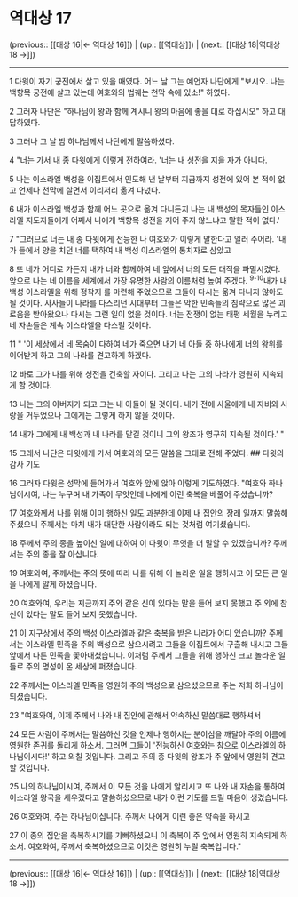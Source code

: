 # 역대상 17

(previous:: [[대상 16|← 역대상 16]]) | (up:: [[역대상]]) | (next:: [[대상 18|역대상 18 →]])

***




1 
다윗이 자기 궁전에서 살고 있을 때였다. 어느 날 그는 예언자 나단에게 "보시오. 나는 백향목 궁전에 살고 있는데 여호와의 법궤는 천막 속에 있소!" 하였다. 



2 
그러자 나단은 "하나님이 왕과 함께 계시니 왕의 마음에 좋을 대로 하십시오" 하고 대답하였다. 



3 
그러나 그 날 밤 하나님께서 나단에게 말씀하셨다. 



4 
"너는 가서 내 종 다윗에게 이렇게 전하여라. '너는 내 성전을 지을 자가 아니다. 



5 
나는 이스라엘 백성을 이집트에서 인도해 낸 날부터 지금까지 성전에 있어 본 적이 없고 언제나 천막에 살면서 이리저리 옮겨 다녔다. 



6 
내가 이스라엘 백성과 함께 어느 곳으로 옮겨 다니든지 나는 내 백성의 목자들인 이스라엘 지도자들에게 어째서 나에게 백향목 성전을 지어 주지 않느냐고 말한 적이 없다.' 



7 
"그러므로 너는 내 종 다윗에게 전능한 나 여호와가 이렇게 말한다고 일러 주어라. '내가 들에서 양을 치던 너를 택하여 내 백성 이스라엘의 통치자로 삼았고 



8 
또 네가 어디로 가든지 내가 너와 함께하여 네 앞에서 너의 모든 대적을 파멸시켰다. 앞으로 나는 네 이름을 세계에서 가장 유명한 사람의 이름처럼 높여 주겠다. <sup class="versenum">9-10</sup>내가 내 백성 이스라엘을 위해 정착지 를 마련해 주었으므로 그들이 다시는 옮겨 다니지 않아도 될 것이다. 사사들이 나라를 다스리던 시대부터 그들은 악한 민족들의 침략으로 많은 괴로움을 받아왔으나 다시는 그런 일이 없을 것이다. 너는 전쟁이 없는 태평 세월을 누리고 네 자손들은 계속 이스라엘을 다스릴 것이다. 



11 
" '이 세상에서 네 목숨이 다하여 네가 죽으면 내가 네 아들 중 하나에게 너의 왕위를 이어받게 하고 그의 나라를 견고하게 하겠다. 



12 
바로 그가 나를 위해 성전을 건축할 자이다. 그리고 나는 그의 나라가 영원히 지속되게 할 것이다. 



13 
나는 그의 아버지가 되고 그는 내 아들이 될 것이다. 내가 전에 사울에게 내 자비와 사랑을 거두었으나 그에게는 그렇게 하지 않을 것이다. 



14 
내가 그에게 내 백성과 내 나라를 맡길 것이니 그의 왕조가 영구히 지속될 것이다.' " 



15 
그래서 나단은 다윗에게 가서 여호와의 모든 말씀을 그대로 전해 주었다. ## 다윗의 감사 기도 



16 
그러자 다윗은 성막에 들어가서 여호와 앞에 앉아 이렇게 기도하였다. "여호와 하나님이시여, 나는 누구며 내 가족이 무엇인데 나에게 이런 축복을 베풀어 주셨습니까? 



17 
여호와께서 나를 위해 이미 행하신 일도 과분한데 이제 내 집안의 장래 일까지 말씀해 주셨으니 주께서는 마치 내가 대단한 사람이라도 되는 것처럼 여기셨습니다. 



18 
주께서 주의 종을 높이신 일에 대하여 이 다윗이 무엇을 더 말할 수 있겠습니까? 주께서는 주의 종을 잘 아십니다. 



19 
여호와여, 주께서는 주의 뜻에 따라 나를 위해 이 놀라운 일을 행하시고 이 모든 큰 일을 나에게 알게 하셨습니다. 



20 
여호와여, 우리는 지금까지 주와 같은 신이 있다는 말을 들어 보지 못했고 주 외에 참 신이 있다는 말도 들어 보지 못했습니다. 



21 
이 지구상에서 주의 백성 이스라엘과 같은 축복을 받은 나라가 어디 있습니까? 주께서는 이스라엘 민족을 주의 백성으로 삼으시려고 그들을 이집트에서 구출해 내시고 그들 앞에서 다른 민족을 쫓아내셨습니다. 이처럼 주께서 그들을 위해 행하신 크고 놀라운 일들로 주의 명성이 온 세상에 퍼졌습니다. 



22 
주께서는 이스라엘 민족을 영원히 주의 백성으로 삼으셨으므로 주는 저희 하나님이 되셨습니다. 



23 
"여호와여, 이제 주께서 나와 내 집안에 관해서 약속하신 말씀대로 행하셔서 



24 
모든 사람이 주께서는 말씀하신 것을 언제나 행하시는 분이심을 깨달아 주의 이름에 영원한 존귀를 돌리게 하소서. 그러면 그들이 '전능하신 여호와는 참으로 이스라엘의 하나님이시다!' 하고 외칠 것입니다. 그리고 주의 종 다윗의 왕조가 주 앞에서 영원히 견고할 것입니다. 



25 
나의 하나님이시여, 주께서 이 모든 것을 나에게 알리시고 또 나와 내 자손을 통하여 이스라엘 왕국을 세우겠다고 말씀하셨으므로 내가 이런 기도를 드릴 마음이 생겼습니다. 



26 
여호와여, 주는 하나님이십니다. 주께서 나에게 이런 좋은 약속을 하시고 



27 
이 종의 집안을 축복하시기를 기뻐하셨으니 이 축복이 주 앞에서 영원히 지속되게 하소서. 여호와여, 주께서 축복하셨으므로 이것은 영원히 누릴 축복입니다."

***

(previous:: [[대상 16|← 역대상 16]]) | (up:: [[역대상]]) | (next:: [[대상 18|역대상 18 →]])
